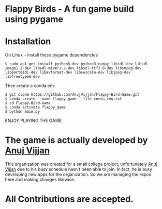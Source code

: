 # Flappy Birds - A fun game build using pygame

# Installation
On Linux –
Install these pygame dependencies
```shell
$ sudo apt-get install python3-dev python3-numpy libsdl-dev libsdl-image1.2-dev libsdl-mixer1.2-dev libsdl-ttf2.0-dev libsmpeg-dev libportmidi-dev libavformat-dev libswscale-dev libjpeg-dev libfreetype6-dev
```

Then create a conda env

```shell
$ git clone https://github.com/AnujVijjan/Flappy-Bird-Game.git
$ conda create --name flappy_game --file conda_req.txt
$ cd Flappy-Bird-Game
$ conda activate flappy_game
$ python main.py
```
ENJOY PLAYING THE GAME

# The game is actually developed by [Anuj Vijjan](https://github.com/AnujVijjan)
This organization was created for a small college project, unfortunately [Anuj Vijjan](https://github.com/AnujVijjan) due to his busy schedule hasn’t been able to join. In fact, he is busy developing new apps for the organization. So we are managing the repos here and making changes likewise.
# All Contributions are accepted.

